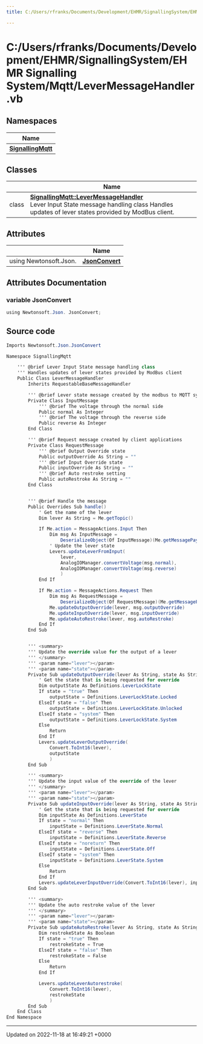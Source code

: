 ```yaml
---
title: C:/Users/rfranks/Documents/Development/EHMR/SignallingSystem/EHMR Signalling System/Mqtt/LeverMessageHandler.vb

---
```


# C:/Users/rfranks/Documents/Development/EHMR/SignallingSystem/EHMR Signalling System/Mqtt/LeverMessageHandler.vb



## Namespaces

| Name           |
| -------------- |
| **[SignallingMqtt](/SignallingSystem-doc/mainsystem/Namespaces/namespaceSignallingMqtt/)**  |

## Classes

|                | Name           |
| -------------- | -------------- |
| class | **[SignallingMqtt::LeverMessageHandler](/SignallingSystem-doc/mainsystem/Classes/classSignallingMqtt_1_1LeverMessageHandler/)** <br>Lever Input State message handling class Handles updates of lever states provided by ModBus client.  |

## Attributes

|                | Name           |
| -------------- | -------------- |
| ﻿using Newtonsoft.Json. | **[JsonConvert](/SignallingSystem-doc/mainsystem/Files/LeverMessageHandler_8vb/#variable-jsonconvert)**  |



## Attributes Documentation

### variable JsonConvert

```csharp
﻿using Newtonsoft.Json. JsonConvert;
```



## Source code

```csharp
Imports Newtonsoft.Json.JsonConvert

Namespace SignallingMqtt

    ''' @brief Lever Input State message handling class
    ''' Handles updates of lever states provided by ModBus client
    Public Class LeverMessageHandler
        Inherits RequestableBaseMessageHandler

        ''' @brief Lever state message created by the modbus to MQTT system
        Private Class InputMessage
            ''' @brief The voltage through the normal side
            Public normal As Integer
            ''' @brief The voltage through the reverse side
            Public reverse As Integer
        End Class

        ''' @brief Request message created by client applications
        Private Class RequestMessage
            ''' @brief Output Override state
            Public outputOverride As String = ""
            ''' @brief Input Override state
            Public inputOverride As String = ""
            ''' @brief Auto restroke setting
            Public autoRestroke As String = ""
        End Class


        ''' @brief Handle the message
        Public Overrides Sub handle()
            ' Get the name of the lever
            Dim lever As String = Me.getTopic()

            If Me.action = MessageActions.Input Then
                Dim msg As InputMessage =
                    DeserializeObject(Of InputMessage)(Me.getMessagePayload())
                ' Update the lever state
                Levers.updateLeverFromInput(
                    lever,
                    AnalogIOManager.convertVoltage(msg.normal),
                    AnalogIOManager.convertVoltage(msg.reverse)
                    )
            End If

            If Me.action = MessageActions.Request Then
                Dim msg As RequestMessage =
                    DeserializeObject(Of RequestMessage)(Me.getMessagePayload())
                Me.updateOutputOverride(lever, msg.outputOverride)
                Me.updateInputOverride(lever, msg.inputOverride)
                Me.updateAutoRestroke(lever, msg.autoRestroke)
            End If
        End Sub


        ''' <summary>
        ''' Update the override value for the output of a lever
        ''' </summary>
        ''' <param name="lever"></param>
        ''' <param name="state"></param>
        Private Sub updateOutputOverride(lever As String, state As String)
            ' Get the state that is being requested for override
            Dim outputState As Definitions.LeverLockState
            If state = "true" Then
                outputState = Definitions.LeverLockState.Locked
            ElseIf state = "false" Then
                outputState = Definitions.LeverLockState.Unlocked
            ElseIf state = "system" Then
                outputState = Definitions.LeverLockState.System
            Else
                Return
            End If
            Levers.updateLeverOutputOverride(
                Convert.ToInt16(lever),
                outputState
                )
        End Sub

        ''' <summary>
        ''' Update the input value of the override of the lever
        ''' </summary>
        ''' <param name="lever"></param>
        ''' <param name="state"></param>
        Private Sub updateInputOverride(lever As String, state As String)
            ' Get the state that is being requested for override
            Dim inputState As Definitions.LeverState
            If state = "normal" Then
                inputState = Definitions.LeverState.Normal
            ElseIf state = "reverse" Then
                inputState = Definitions.LeverState.Reverse
            ElseIf state = "noreturn" Then
                inputState = Definitions.LeverState.Off
            ElseIf state = "system" Then
                inputState = Definitions.LeverState.System
            Else
                Return
            End If
            Levers.updateLeverInputOverride(Convert.ToInt16(lever), inputState)
        End Sub

        ''' <summary>
        ''' Update the auto restroke value of the lever
        ''' </summary>
        ''' <param name="lever"></param>
        ''' <param name="state"></param>
        Private Sub updateAutoRestroke(lever As String, state As String)
            Dim restrokeState As Boolean
            If state = "true" Then
                restrokeState = True
            ElseIf state = "false" Then
                restrokeState = False
            Else
                Return
            End If

            Levers.updateLeverAutorestroke(
                Convert.ToInt16(lever),
                restrokeState
                )
        End Sub
    End Class
End Namespace
```


-------------------------------

Updated on 2022-11-18 at 16:49:21 +0000
